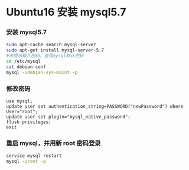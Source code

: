 # Ubuntu16 安装 mysql5.7

### 安装 mysql5.7
```bash
sudo apt-cache search mysql-server
sudo apt-get install mysql-server-5.7
#未提示输入密码，查找mysql默认密码
cd /etc/mysql
cat debian.conf
mysql -udebian-sys-maint -p
```
### 修改密码
```mysql
use mysql;
update user set authentication_string=PASSWORD("newPassword") where User="root";
update user set plugin="mysql_native_password";
flush privileges;
exit
```
### 重启 mysql，并用新 root 密码登录
```bash
service mysql restart
mysql -uroot -p
```